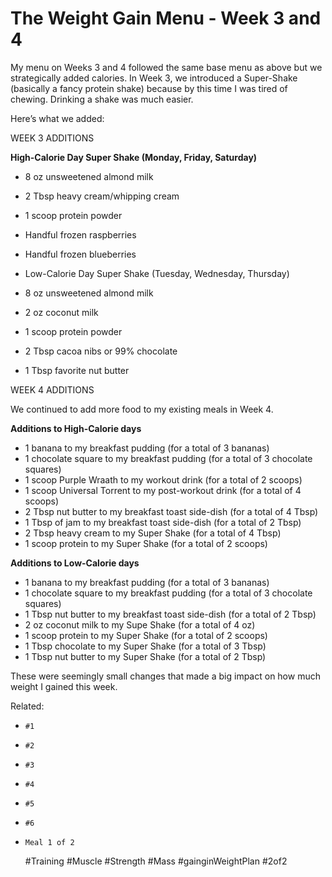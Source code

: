 # The Weight Gain Menu - Week 3 and 4

My menu on Weeks 3 and 4 followed the same base menu as above but we
strategically added calories. In Week 3, we introduced a Super-Shake
(basically a fancy protein shake) because by this time I was tired of
chewing. Drinking a shake was much easier.

Here’s what we added:

WEEK 3 ADDITIONS

**High-Calorie Day Super Shake (Monday, Friday, Saturday)**

- 8 oz unsweetened almond milk
- 2 Tbsp heavy cream/whipping cream
- 1 scoop protein powder
- Handful frozen raspberries
- Handful frozen blueberries
- Low-Calorie Day Super Shake (Tuesday, Wednesday, Thursday)

- 8 oz unsweetened almond milk
- 2 oz coconut milk
- 1 scoop protein powder
- 2 Tbsp cacoa nibs or 99% chocolate
- 1 Tbsp favorite nut butter

WEEK 4 ADDITIONS

We continued to add more food to my existing meals in Week 4.

**Additions to High-Calorie days**

- 1 banana to my breakfast pudding (for a total of 3 bananas)
- 1 chocolate square to my breakfast pudding (for a total of 3 chocolate
squares)
- 1 scoop Purple Wraath to my workout drink (for a total of 2 scoops)
- 1 scoop Universal Torrent to my post-workout drink (for a total of 4
scoops)
- 2 Tbsp nut butter to my breakfast toast side-dish (for a total of 4
Tbsp)
- 1 Tbsp of jam to my breakfast toast side-dish (for a total of 2 Tbsp)
- 2 Tbsp heavy cream to my Super Shake (for a total of 4 Tbsp)
- 1 scoop protein to my Super Shake (for a total of 2 scoops)

**Additions to Low-Calorie days**

- 1 banana to my breakfast pudding (for a total of 3 bananas)
- 1 chocolate square to my breakfast pudding (for a total of 3 chocolate
squares)
- 1 Tbsp nut butter to my breakfast toast side-dish (for a total of 2
Tbsp)
- 2 oz coconut milk to my Supe Shake (for a total of 4 oz)
- 1 scoop protein to my Super Shake (for a total of 2 scoops)
- 1 Tbsp chocolate to my Super Shake (for a total of 3 Tbsp)
- 1 Tbsp nut butter to my Super Shake (for a total of 2 Tbsp)

These were seemingly small changes that made a big impact on how much
weight I gained this week.

Related:
 - `#1`
 - `#2`
 - `#3`
 - `#4`
 - `#5`
 - `#6`
 - `Meal 1 of 2`

      #Training #Muscle #Strength #Mass #gainginWeightPlan #2of2


